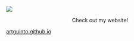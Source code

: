 <img src="https://capsule-render.vercel.app/api?type=venom&color=0:606c38,100:283618&height=300&section=header&text=Hello%20there!&fontSize=90&animation=fadeIn&fontColor=fefae0" />

<p align="center">Check out my website!</p>
<a href="https://aguin005.github.io/artguinto.github.io/" target="_blank" align="center">artguinto.github.io</a>

